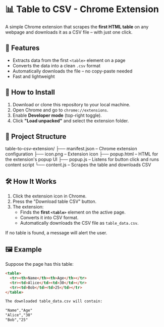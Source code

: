 # 📊 Table to CSV - Chrome Extension

A simple Chrome extension that scrapes the **first HTML table** on any webpage and downloads it as a CSV file – with just one click.

## 🚀 Features

- Extracts data from the first `<table>` element on a page
- Converts the data into a clean `.csv` format
- Automatically downloads the file – no copy-paste needed
- Fast and lightweight

## 🧩 How to Install

1. Download or clone this repository to your local machine.
2. Open Chrome and go to `chrome://extensions`.
3. Enable **Developer mode** (top-right toggle).
4. Click **"Load unpacked"** and select the extension folder.

## 📁 Project Structure

table-to-csv-extension/
├── manifest.json – Chrome extension configuration
├── icon.png – Extension icon
├── popup.html – HTML for the extension's popup UI
├── popup.js – Listens for button click and runs content script
└── content.js – Scrapes the table and downloads CSV

## 🛠 How It Works

1. Click the extension icon in Chrome.
2. Press the "Download table CSV" button.
3. The extension:
   - Finds the **first `<table>`** element on the active page.
   - Converts it into CSV format.
   - Automatically downloads the CSV file as `table_data.csv`.

If no table is found, a message will alert the user.

## 🖼 Example

Suppose the page has this table:

```html
<table>
  <tr><th>Name</th><th>Age</th></tr>
  <tr><td>Alice</td><td>30</td></tr>
  <tr><td>Bob</td><td>25</td></tr>
</table>

The downloaded table_data.csv will contain:

"Name","Age"
"Alice","30"
"Bob","25"


